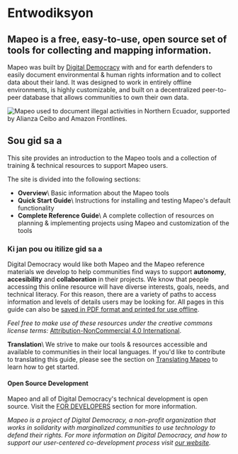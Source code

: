 # Entwodiksyon

## Mapeo is a free, easy-to-use, open source set of tools for collecting and mapping information.

Mapeo was built by [Digital Democracy](https://www.digital-democracy.org) with and for earth defenders to easily document environmental & human rights information and to collect data about their land. It was designed to work in entirely offline environments, is highly customizable, and built on a decentralized peer-to-peer database that allows communities to own their own data.

![Mapeo used to document illegal activities in Northern Ecuador, supported by Alianza Ceibo and Amazon Frontlines.](../.gitbook/assets/ac-siona2-1024x683.jpg)

## Sou gid sa a

This site provides an introduction to the Mapeo tools and a collection of training & technical resources to support Mapeo users.

The site is divided into the following sections:

* **Overview**\ Basic information about the Mapeo tools
* **Quick Start Guide**\ Instructions for installing and testing Mapeo's default functionality
* **Complete Reference Guide**\ A complete collection of resources on planning & implementing projects using Mapeo and customization of the tools

### Ki jan pou ou itilize gid sa a

Digital Democracy would like both Mapeo and the Mapeo reference materials we develop to help communities find ways to support **autonomy**, **accesibility** and **collaboration** in their projects. We know that people accessing this online resource will have diverse interests, goals, needs, and technical literacy. For this reason, there are a variety of paths to access information and levels of details users may be looking for. All pages in this guide can also be [saved in PDF format and printed for use offline](complete-reference-guide/troubleshooting/saving-and-printing-mapeo-reference-materials.md).

_Feel free to make use of these resources under the creative commons license terms:_ [Attribution-NonCommercial 4.0 International](https://creativecommons.org/licenses/by-nc/4.0/).

**Translation**\ We strive to make our tools & resources accessible and available to communities in their local languages. If you'd like to contribute to translating this guide, please see the section on [Translating Mapeo](complete-reference-guide/customization-options/translating.md) to learn how to get started.

#### Open Source Development

Mapeo and all of Digital Democracy's technical development is open source. Visit the [FOR DEVELOPERS](for-developers/mapeo-repositories.md) section for more information.

_Mapeo is a project of Digital Democracy, a non-profit organization that works in solidarity with marginalized communities to use technology to defend their rights. For more information on Digital Democracy, and how to support our user-centered co-development process visit_ [_our website_](https://www.digital-democracy.org)_._
